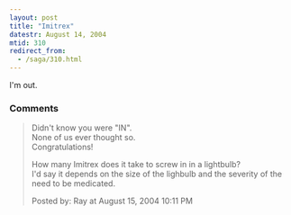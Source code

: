```yaml
---
layout: post
title: "Imitrex"
datestr: August 14, 2004
mtid: 310
redirect_from:
  - /saga/310.html
---
```


I'm out.

### Comments

<blockquote>
Didn't know you were "IN".<br />
None of us ever thought so.<br />
Congratulations!

How many Imitrex does it take to screw in in a lightbulb?<br />
I'd say it depends on the size of the lighbulb and the severity of the need to be medicated.
<div class="post-meta">Posted by: Ray at August 15, 2004 10:11 PM</div> </blockquote>

